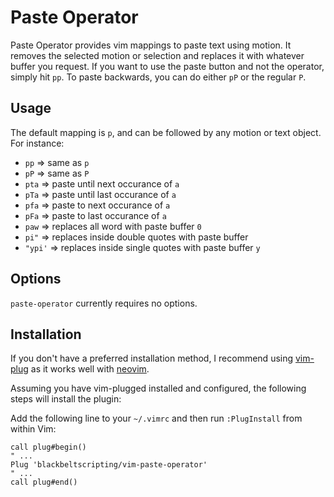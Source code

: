 Paste Operator
==============

Paste Operator provides vim mappings to paste text using motion.  It removes
the selected motion or selection and replaces it with whatever buffer you
request.  If you want to use the paste button and not the operator, simply
hit `pp`. To paste backwards, you can do either `pP` or the regular `P`.

Usage
-----

The default mapping is `p`, and can be followed by any motion or text
object. For instance:

- `pp`    => same as `p`
- `pP`    => same as `P`
- `pta`   => paste until next occurance of `a`
- `pTa`   => paste until last occurance of `a`
- `pfa`   => paste to next occurance of `a`
- `pFa`   => paste to last occurance of `a`
- `paw`   => replaces all word with paste buffer `0`
- `pi"`   => replaces inside double quotes with paste buffer
- `"ypi'` => replaces inside single quotes with paste buffer `y`


Options
-------

`paste-operator` currently requires no options.


Installation
------------

If you don't have a preferred installation method, I recommend using
[vim-plug](https://github.com/junegunn/vim-plug) as it works well with
[neovim](https://neovim.io/).

Assuming you have vim-plugged installed and configured, the following steps will
install the plugin:

Add the following line to your `~/.vimrc` and then run `:PlugInstall` from
within Vim:

``` vim
call plug#begin()
" ...
Plug 'blackbeltscripting/vim-paste-operator'
" ...
call plug#end()
```

